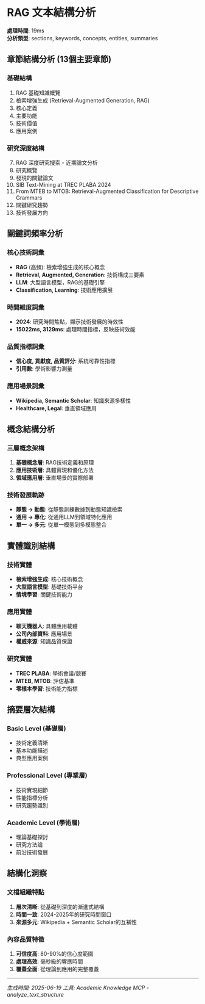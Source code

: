 # RAG 文本結構分析

**處理時間**: 19ms  
**分析類型**: sections, keywords, concepts, entities, summaries

## 章節結構分析 (13個主要章節)

### 基礎結構
1. RAG 基礎知識概覽
2. 檢索增強生成 (Retrieval-Augmented Generation, RAG)
3. 核心定義
4. 主要功能
5. 技術價值
6. 應用案例

### 研究深度結構
7. RAG 深度研究搜索 - 近期論文分析
8. 研究概覽
9. 發現的關鍵論文
10. SIB Text-Mining at TREC PLABA 2024
11. From MTEB to MTOB: Retrieval-Augmented Classification for Descriptive Grammars
12. 關鍵研究趨勢
13. 技術發展方向

## 關鍵詞頻率分析

### 核心技術詞彙
- **RAG** (高頻): 檢索增強生成的核心概念
- **Retrieval, Augmented, Generation**: 技術構成三要素
- **LLM**: 大型語言模型，RAG的基礎引擎
- **Classification, Learning**: 技術應用擴展

### 時間維度詞彙
- **2024**: 研究時間焦點，顯示技術發展的時效性
- **15022ms, 3129ms**: 處理時間指標，反映技術效能

### 品質指標詞彙
- **信心度, 貢獻度, 品質評分**: 系統可靠性指標
- **引用數**: 學術影響力測量

### 應用場景詞彙
- **Wikipedia, Semantic Scholar**: 知識來源多樣性
- **Healthcare, Legal**: 垂直領域應用

## 概念結構分析

### 三層概念架構
1. **基礎概念層**: RAG技術定義和原理
2. **應用技術層**: 具體實現和優化方法
3. **領域應用層**: 垂直場景的實際部署

### 技術發展軌跡
- **靜態 → 動態**: 從靜態訓練數據到動態知識檢索
- **通用 → 專化**: 從通用LLM到領域特化應用
- **單一 → 多元**: 從單一模態到多模態整合

## 實體識別結構

### 技術實體
- **檢索增強生成**: 核心技術概念
- **大型語言模型**: 基礎技術平台
- **情境學習**: 關鍵技術能力

### 應用實體
- **聊天機器人**: 具體應用載體
- **公司內部資料**: 應用場景
- **權威來源**: 知識品質保證

### 研究實體
- **TREC PLABA**: 學術會議/競賽
- **MTEB, MTOB**: 評估基準
- **零樣本學習**: 技術能力指標

## 摘要層次結構

### Basic Level (基礎層)
- 技術定義清晰
- 基本功能描述
- 典型應用案例

### Professional Level (專業層)
- 技術實現細節
- 性能指標分析
- 研究趨勢識別

### Academic Level (學術層)
- 理論基礎探討
- 研究方法論
- 前沿技術發展

## 結構化洞察

### 文檔組織特點
1. **層次清晰**: 從基礎到深度的漸進式結構
2. **時間一致**: 2024-2025年的研究時間窗口
3. **來源多元**: Wikipedia + Semantic Scholar的互補性

### 內容品質特徵
1. **可信度高**: 80-90%的信心度範圍
2. **處理高效**: 毫秒級的響應時間
3. **覆蓋全面**: 從理論到應用的完整覆蓋

---
*生成時間: 2025-06-19*
*工具: Academic Knowledge MCP - analyze_text_structure*